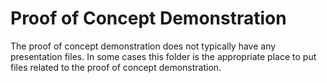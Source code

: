 # Proof of Concept Demonstration

The proof of concept demonstration does not typically have any presentation files. In some cases this folder is the appropriate place to put files related to the proof of concept demonstration.
